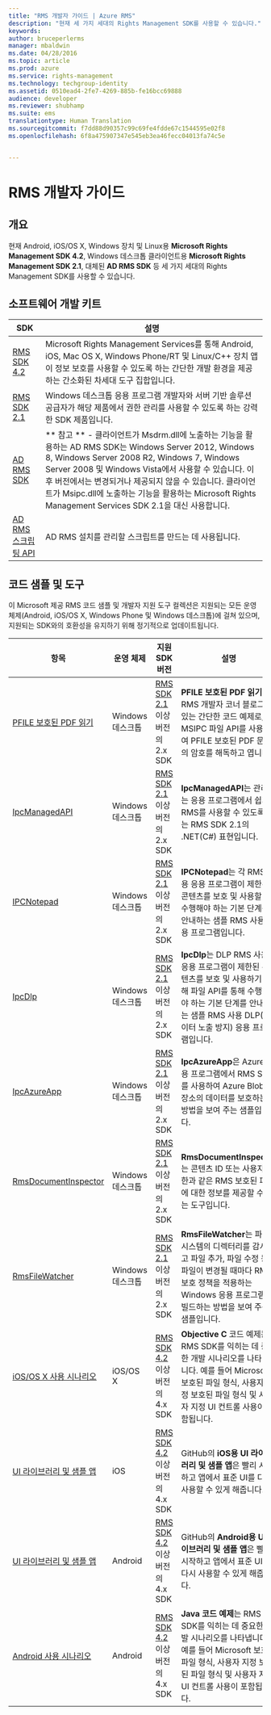 ```yaml
---
title: "RMS 개발자 가이드 | Azure RMS"
description: "현재 세 가지 세대의 Rights Management SDK를 사용할 수 있습니다."
keywords: 
author: bruceperlerms
manager: mbaldwin
ms.date: 04/28/2016
ms.topic: article
ms.prod: azure
ms.service: rights-management
ms.technology: techgroup-identity
ms.assetid: 0510ead4-2fe7-4269-885b-fe16bcc69888
audience: developer
ms.reviewer: shubhamp
ms.suite: ems
translationtype: Human Translation
ms.sourcegitcommit: f7dd88d90357c99c69fe4fdde67c1544595e02f8
ms.openlocfilehash: 6f8a475907347e545eb3ea46fecc04013fa74c5e


---
```


# RMS 개발자 가이드

## 개요 ##
현재 Android, iOS/OS X, Windows 장치 및 Linux용 **Microsoft Rights Management SDK 4.2**, Windows 데스크톱 클라이언트용 **Microsoft Rights Management SDK 2.1**, 대체된 **AD RMS SDK** 등 세 가지 세대의 Rights Management SDK를 사용할 수 있습니다.

## 소프트웨어 개발 키트 ##
| SDK | 설명 |
|------|---------|
| [RMS SDK 4.2](active-directory-rights-management-services-multi-platform-thin-client-sdk-portal.md) | Microsoft Rights Management Services를 통해 Android, iOS, Mac OS X, Windows Phone/RT 및 Linux/C++ 장치 앱이 정보 보호를 사용할 수 있도록 하는 간단한 개발 환경을 제공하는 간소화된 차세대 도구 집합입니다. |
| [RMS SDK 2.1](microsoft-information-protection-and-control-client-portal.md) | Windows 데스크톱 응용 프로그램 개발자와 서버 기반 솔루션 공급자가 해당 제품에서 권한 관리를 사용할 수 있도록 하는 강력한 SDK 제품입니다.|
|[AD RMS SDK]()|** 참고 ** - 클라이언트가 Msdrm.dll에 노출하는 기능을 활용하는 AD RMS SDK는 Windows Server 2012, Windows 8, Windows Server 2008 R2, Windows 7, Windows Server 2008 및 Windows Vista에서 사용할 수 있습니다. 이후 버전에서는 변경되거나 제공되지 않을 수 있습니다. 클라이언트가 Msipc.dll에 노출하는 기능을 활용하는 Microsoft Rights Management Services SDK 2.1을 대신 사용합니다.|
|[AD RMS 스크립팅 API]()| AD RMS 설치를 관리할 스크립트를 만드는 데 사용됩니다.|

## 코드 샘플 및 도구 ##
이 Microsoft 제공 RMS 코드 샘플 및 개발자 지원 도구 컬렉션은 지원되는 모든 운영 체제(Android, iOS/OS X, Windows Phone 및 Windows 데스크톱)에 걸쳐 있으며, 지원되는 SDK와의 호환성을 유지하기 위해 정기적으로 업데이트됩니다.

| 항목 | 운영 체제 | 지원 SDK 버전 | 설명 |
|------|------------------|------------------------|-------------|
| [PFILE 보호된 PDF 읽기](https://blogs.msdn.microsoft.com/rms/2015/11/09/reading-a-pfile-protected-pdf/) | Windows 데스크톱| [RMS SDK 2.1](microsoft-information-protection-and-control-client-portal.md) 이상 버전의 2.x SDK | **PFILE 보호된 PDF 읽기**는 RMS 개발자 코너 블로그에 있는 간단한 코드 예제로, MSIPC 파일 API를 사용하여 PFILE 보호된 PDF 문서의 암호를 해독하고 엽니다.|
| [IpcManagedAPI](https://github.com/Azure-Samples/active-directory-dotnet-rms) | Windows 데스크톱 | [RMS SDK 2.1](microsoft-information-protection-and-control-client-portal.md) 이상 버전의 2.x SDK | **IpcManagedAPI**는 관리되는 응용 프로그램에서 쉽게 RMS를 사용할 수 있도록 하는 RMS SDK 2.1의 .NET(C#) 표현입니다.|
| [IPCNotepad](https://code.msdn.microsoft.com/ipcnotepad-sample-f67dae80) | Windows 데스크톱 | [RMS SDK 2.1](microsoft-information-protection-and-control-client-portal.md) 이상 버전의 2.x SDK| **IPCNotepad**는 각 RMS 사용 응용 프로그램이 제한된 콘텐츠를 보호 및 사용할 때 수행해야 하는 기본 단계를 안내하는 샘플 RMS 사용 응용 프로그램입니다.|
| [IpcDlp](https://github.com/Azure-Samples/active-directory-dotnet-rms)|Windows 데스크톱|[RMS SDK 2.1](microsoft-information-protection-and-control-client-portal.md) 이상 버전의 2.x SDK|**IpcDlp**는 DLP RMS 사용 응용 프로그램이 제한된 콘텐츠를 보호 및 사용하기 위해 파일 API를 통해 수행해야 하는 기본 단계를 안내하는 샘플 RMS 사용 DLP(데이터 노출 방지) 응용 프로그램입니다.|
| [IpcAzureApp](https://github.com/Azure-Samples/active-directory-dotnet-rms) | Windows 데스크톱|[RMS SDK 2.1](microsoft-information-protection-and-control-client-portal.md) 이상 버전의 2.x SDK|**IpcAzureApp**은 Azure 응용 프로그램에서 RMS SDK를 사용하여 Azure Blob 저장소의 데이터를 보호하는 방법을 보여 주는 샘플입니다.|
| [RmsDocumentInspector](https://github.com/Azure-Samples/active-directory-dotnet-rms) | Windows 데스크톱|[RMS SDK 2.1](microsoft-information-protection-and-control-client-portal.md) 이상 버전의 2.x SDK|**RmsDocumentInspector**는 콘텐츠 ID 또는 사용자 권한과 같은 RMS 보호된 파일에 대한 정보를 제공할 수 있는 도구입니다.|
| [RmsFileWatcher](https://github.com/Azure-Samples/active-directory-dotnet-rms) | Windows 데스크톱|[RMS SDK 2.1](microsoft-information-protection-and-control-client-portal.md) 이상 버전의 2.x SDK|**RmsFileWatcher**는 파일 시스템의 디렉터리를 감시하고 파일 추가, 파일 수정 등 파일이 변경될 때마다 RMS 보호 정책을 적용하는 Windows 응용 프로그램을 빌드하는 방법을 보여 주는 샘플입니다.|
| [iOS/OS X 사용 시나리오](https://msdn.microsoft.com/library/dn758307(v=vs.85).aspx) |iOS/OS X|[RMS SDK 4.2](active-directory-rights-management-services-multi-platform-thin-client-sdk-portal.md) 이상 버전의 4.x SDK|**Objective C** 코드 예제는 RMS SDK를 익히는 데 중요한 개발 시나리오를 나타냅니다. 예를 들어 Microsoft 보호된 파일 형식, 사용자 지정 보호된 파일 형식 및 사용자 지정 UI 컨트롤 사용이 포함됩니다.|
| [UI 라이브러리 및 샘플 앱](https://github.com/AzureAD/rms-sdk-ui-for-ios) |iOS|[RMS SDK 4.2](active-directory-rights-management-services-multi-platform-thin-client-sdk-portal.md) 이상 버전의 4.x SDK|GitHub의 **iOS용 UI 라이브러리 및 샘플 앱**은 빨리 시작하고 앱에서 표준 UI를 다시 사용할 수 있게 해줍니다.|
| [UI 라이브러리 및 샘플 앱](https://github.com/AzureAD/rms-sdk-ui-for-android) |Android|[RMS SDK 4.2](active-directory-rights-management-services-multi-platform-thin-client-sdk-portal.md) 이상 버전의 4.x SDK|GitHub의 **Android용 UI 라이브러리 및 샘플 앱**은 빨리 시작하고 앱에서 표준 UI를 다시 사용할 수 있게 해줍니다.|
| [Android 사용 시나리오](https://msdn.microsoft.com/en-us/library/dn758246(v=vs.85).aspx) |Android|[RMS SDK 4.2](active-directory-rights-management-services-multi-platform-thin-client-sdk-portal.md) 이상 버전의 4.x SDK|**Java 코드 예제**는 RMS SDK를 익히는 데 중요한 개발 시나리오를 나타냅니다. 예를 들어 Microsoft 보호된 파일 형식, 사용자 지정 보호된 파일 형식 및 사용자 지정 UI 컨트롤 사용이 포함됩니다.|



<!--HONumber=Jul16_HO1-->


